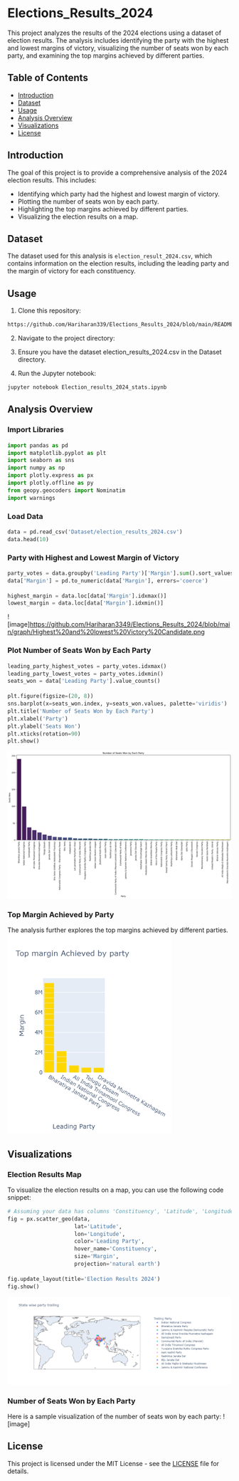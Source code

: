 # Elections_Results_2024


This project analyzes the results of the 2024 elections using a dataset of election results. The analysis includes identifying the party with the highest and lowest margins of victory, visualizing the number of seats won by each party, and examining the top margins achieved by different parties.

## Table of Contents
- [Introduction](#introduction)
- [Dataset](#dataset)
- [Usage](#usage)
- [Analysis Overview](#analysis-overview)
- [Visualizations](#visualizations)
- [License](#license)

## Introduction

The goal of this project is to provide a comprehensive analysis of the 2024 election results. This includes:
- Identifying which party had the highest and lowest margin of victory.
- Plotting the number of seats won by each party.
- Highlighting the top margins achieved by different parties.
- Visualizing the election results on a map.

## Dataset

The dataset used for this analysis is `election_result_2024.csv`, which contains information on the election results, including the leading party and the margin of victory for each constituency.


## Usage
1. Clone this repository:

```sh
https://github.com/Hariharan339/Elections_Results_2024/blob/main/README.md
```

2. Navigate to the project directory:


3. Ensure you have the dataset election_results_2024.csv in the Dataset directory.

4. Run the Jupyter notebook:

```sh
jupyter notebook Election_results_2024_stats.ipynb
```
## Analysis Overview
### Import Libraries

```python
import pandas as pd
import matplotlib.pyplot as plt
import seaborn as sns
import numpy as np
import plotly.express as px
import plotly.offline as py
from geopy.geocoders import Nominatim
import warnings
```

### Load Data

```python
data = pd.read_csv('Dataset/election_results_2024.csv')
data.head(10)
```

### Party with Highest and Lowest Margin of Victory

```python
party_votes = data.groupby('Leading Party')['Margin'].sum().sort_values(ascending=False)
data['Margin'] = pd.to_numeric(data['Margin'], errors='coerce')

highest_margin = data.loc[data['Margin'].idxmax()]
lowest_margin = data.loc[data['Margin'].idxmin()]

```
![image]https://github.com/Hariharan3349/Elections_Results_2024/blob/main/graph/Highest%20and%20lowest%20Victory%20Candidate.png

### Plot Number of Seats Won by Each Party

```python
leading_party_highest_votes = party_votes.idxmax()
leading_party_lowest_votes = party_votes.idxmin()
seats_won = data['Leading Party'].value_counts()

plt.figure(figsize=(20, 8))
sns.barplot(x=seats_won.index, y=seats_won.values, palette='viridis')
plt.title('Number of Seats Won by Each Party')
plt.xlabel('Party')
plt.ylabel('Seats Won')
plt.xticks(rotation=90)
plt.show()
```
![image](https://github.com/Hariharan3349/Elections_Results_2024/blob/main/graph/Plot%20number%20of%20seats%20won%20by%20each%20party.png)
### Top Margin Achieved by Party
The analysis further explores the top margins achieved by different parties.
![image](https://github.com/Hariharan3349/Elections_Results_2024/blob/main/graph/Top%20margin%20Achieved%20by%20party.png)

## Visualizations
### Election Results Map
To visualize the election results on a map, you can use the following code snippet:
```python
# Assuming your data has columns 'Constituency', 'Latitude', 'Longitude', 'Leading Party'
fig = px.scatter_geo(data,
                     lat='Latitude',
                     lon='Longitude',
                     color='Leading Party',
                     hover_name='Constituency',
                     size='Margin',
                     projection='natural earth')

fig.update_layout(title='Election Results 2024')
fig.show()
```
![State wise party distribution](https://github.com/Hariharan3349/Elections_Results_2024/blob/main/graph/State%20wise%20party%20distribution.png)

### Number of Seats Won by Each Party
Here is a sample visualization of the number of seats won by each party:
![image]
## License
This project is licensed under the MIT License - see the [LICENSE](https://github.com/Vishal9871/Elections_Results_2024/blob/main/graph/Top%2010%20trailing%20party%20by%20SEAT.png) file for details.
